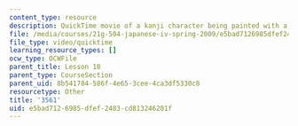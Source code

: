 ```yaml
---
content_type: resource
description: QuickTime movie of a kanji character being painted with a brush.
file: /media/courses/21g-504-japanese-iv-spring-2009/e5bad7126985dfef2483cd813246201f_3561.mov
file_type: video/quicktime
learning_resource_types: []
ocw_type: OCWFile
parent_title: Lesson 18
parent_type: CourseSection
parent_uid: 8b541784-586f-4e65-3cee-4ca3df5330c8
resourcetype: Other
title: '3561'
uid: e5bad712-6985-dfef-2483-cd813246201f
---
```

